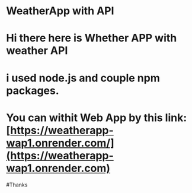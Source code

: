 # WeatherApp with API 
# Hi there here is Whether APP with weather API 
# i used node.js and couple npm packages.
# You can withit Web App by this link:[https://weatherapp-wap1.onrender.com/](https://weatherapp-wap1.onrender.com)
#Thanks
